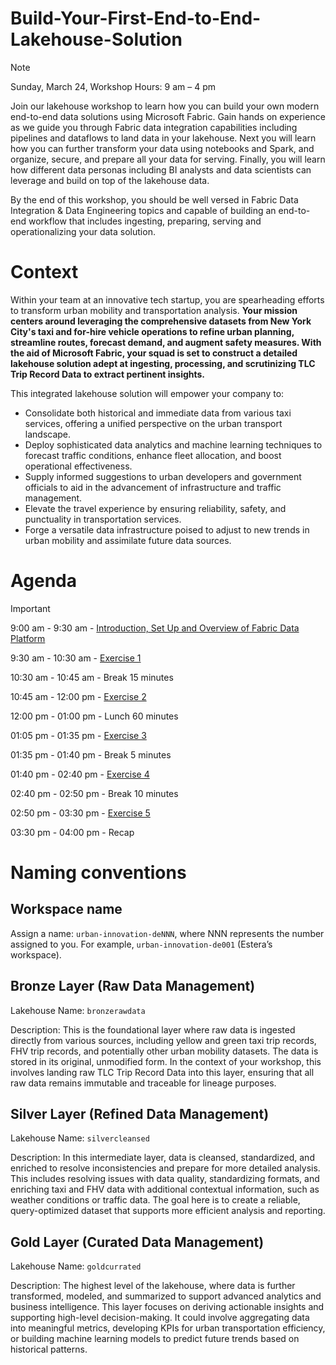 # Build-Your-First-End-to-End-Lakehouse-Solution

> [!NOTE]
> Sunday, March 24, Workshop Hours: 9 am – 4 pm 

Join our lakehouse workshop to learn how you can build your own modern end-to-end data solutions using Microsoft Fabric. Gain hands on experience as we guide you through Fabric data integration capabilities including pipelines and dataflows to land data in your lakehouse. Next you will learn how you can further transform your data using notebooks and Spark, and organize, secure, and prepare all your data for serving. Finally, you will learn how different data personas including BI analysts and data scientists can leverage and build on top of the lakehouse data. 

By the end of this workshop, you should be well versed in Fabric Data Integration & Data Engineering topics and capable of building an end-to-end workflow that includes ingesting, preparing, serving and operationalizing your data solution. 

# Context
Within your team at an innovative tech startup, you are spearheading efforts to transform urban mobility and transportation analysis. **Your mission centers around leveraging the comprehensive datasets from New York City's taxi and for-hire vehicle operations to refine urban planning, streamline routes, forecast demand, and augment safety measures. With the aid of Microsoft Fabric, your squad is set to construct a detailed lakehouse solution adept at ingesting, processing, and scrutinizing TLC Trip Record Data to extract pertinent insights.**

This integrated lakehouse solution will empower your company to:
* Consolidate both historical and immediate data from various taxi services, offering a unified perspective on the urban transport landscape.
* Deploy sophisticated data analytics and machine learning techniques to forecast traffic conditions, enhance fleet allocation, and boost operational effectiveness.
* Supply informed suggestions to urban developers and government officials to aid in the advancement of infrastructure and traffic management.
* Elevate the travel experience by ensuring reliability, safety, and punctuality in transportation services.
* Forge a versatile data infrastructure poised to adjust to new trends in urban mobility and assimilate future data sources.


# Agenda

> [!IMPORTANT]
> 9:00 am - 9:30 am - [Introduction, Set Up and Overview of Fabric Data Platform](./start/start.md)
> 
> 9:30 am - 10:30 am - [Exercise 1](./exercise-1/exercise-1.md) 
> 
> 10:30 am - 10:45 am - Break 15 minutes
> 
> 10:45 am - 12:00 pm - [Exercise 2](./exercise-2/exercise-2.md)
> 
> 12:00 pm - 01:00 pm - Lunch 60 minutes
> 
> 01:05 pm - 01:35 pm - [Exercise 3](./exercise-3/exercise-3.md)
> 
> 01:35 pm - 01:40 pm - Break 5 minutes
> 
> 01:40 pm - 02:40 pm - [Exercise 4](./exercise-4/exercise-4.md)
> 
> 02:40 pm - 02:50 pm - Break 10 minutes
> 
> 02:50 pm - 03:30 pm - [Exercise 5](./exercise-5/exercise-5.md)
> 
> 03:30 pm - 04:00 pm - Recap




# Naming conventions

## Workspace name

Assign a name: `urban-innovation-deNNN`, where NNN represents the number assigned to you. For example, `urban-innovation-de001` (Estera’s workspace).

## Bronze Layer (Raw Data Management)
Lakehouse Name: `bronzerawdata`

Description: This is the foundational layer where raw data is ingested directly from various sources, including yellow and green taxi trip records, FHV trip records, and potentially other urban mobility datasets. The data is stored in its original, unmodified form. In the context of your workshop, this involves landing raw TLC Trip Record Data into this layer, ensuring that all raw data remains immutable and traceable for lineage purposes.

## Silver Layer (Refined Data Management)
Lakehouse Name: `silvercleansed`

Description: In this intermediate layer, data is cleansed, standardized, and enriched to resolve inconsistencies and prepare for more detailed analysis. This includes resolving issues with data quality, standardizing formats, and enriching taxi and FHV data with additional contextual information, such as weather conditions or traffic data. The goal here is to create a reliable, query-optimized dataset that supports more efficient analysis and reporting.

## Gold Layer (Curated Data Management)
Lakehouse Name: `goldcurrated`

Description: The highest level of the lakehouse, where data is further transformed, modeled, and summarized to support advanced analytics and business intelligence. This layer focuses on deriving actionable insights and supporting high-level decision-making. It could involve aggregating data into meaningful metrics, developing KPIs for urban transportation efficiency, or building machine learning models to predict future trends based on historical patterns.

